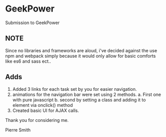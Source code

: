 # GeekPower
Submission to GeekPower

## NOTE
Since no libraries and frameworks are aloud, i've decided against the use npm and webpack simply because it would only allow for basic comforts like es6 and sass ect..

## Adds

1. Added 3 links for each task set by you for easier navigation.
2. animations for the navigation bar were set using 2 methods.
	a. First one with pure javascript
  b. second by setting a class and adding it to element via onclick() method
3. Created basic UI for AJAX calls.

Thank you for considering me.

Pierre Smith
